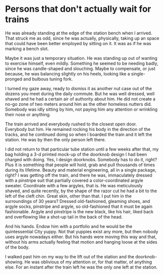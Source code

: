 Persons that don't actually wait for trains
========================

He was already standing at the edge of the station bench when I
arrived. That struck me as odd, since he was actually, physically,
taking up an space that could have been better employed by sitting on
it. It was as if he was marking a bench slot. 

Maybe it was just a temporary situation. He was standing up out of wanting to
exercise himself, even mildly. Something he seemed to be needing
badly, since he was candle-shaped and slouching. Maybe to compensate,
or just because, he was balancing slightly on his heels, looking like
a single-pronged and bulbous tuning fork. 

I turned my gaze away, ready to dismiss it as another nut case out of
the dozens you meet during the daily commute. But he was well dressed,
well shaved and he had a certain air of authority about him. He did
not create a no-go zone of two meters around him as the other homeless
nutters did. Somebody was idly sitting by him, not paying him any
attention or wrinkling their nose or anything. 

The train arrived and everybody rushed to the closest open
door. Everybody but him. He remained rocking his body in the direction
of the tracks, and he continued doing so when I boarded the train and it left the
station. He was by then the only person left there.

I did not return to that particular tube station until a few weeks
after that, my bag holding a 3-d printed mock-up of the doorknob
design I had been charged with doing. Yes, I design
doorknobs. Somebody has to do it, right? Plus it is something that
people will hold, grab and pull thousands of times during its
lifetime. Beauty and material engineering, all in a single package,
right? I was getting off the train, and there he was, immaculately
dressed with a pinstripe suit that partially covered a
color-coordinated argyle sweater. Coordinate with a few argyles, that
is. He was meticulously shaved, and quite recently, by the shape of
the razor cut he had a bit to the left of the cleft chin. Great skin,
other than that. I put him in the surroundings of 30 years? Dressed
old-fashioned, gleaming shoes, and argyle socks, pinstripe and argyle,
so old-fashioned that it must be again fashionable. Argyle and
pinstripe is the new black, like his hair, liked back and overflowing
like a shot-up tail in the back of the head. 

And his hands. Endow him with a portfolio and he would be the
quintessential City yuppy. Not that yuppies exist any more, but then
nobody uses argyle nowadays either. But his hands were moving this way
and that, without his arms actually feeling that motion and hanging
loose at the sides of the body. 

I walked past him on my way to the lift out of the station and the
doorknob-showing. He was oblivious of my attention or, for that
matter, of anything else. For an instant after the train left he was
the only one left at the station. 
